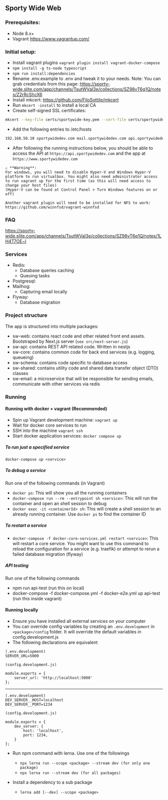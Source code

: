 ## Sporty Wide Web

### Prerequisites:

-   Node 8.x+
-   Vagrant https://www.vagrantup.com/

### Initial setup:

-   Install vagrant plugins `vagrant plugin install vagrant-docker-compose`
-   `npm install -g ts-node typescript`
-   `npm run install:dependencies`
-   Rename .env.example to .env and tweak it to your needs. Note: You can grab credentials from this page: https://sporty-wide.slite.com/app/channels/TsutWVaI3e/collections/SZ98vT6q1Q/notes/Z2rRcShcX6
-   Install mkcert: https://github.com/FiloSottile/mkcert
-   Run `mkcert -install` to install a local CA
-   Create self-signed SSL certificates:

```bash
mkcert --key-file certs/sportywide-key.pem --cert-file certs/sportywide-cert.pem sportywidedev.com *.sportywidedev.com localhost 127.0.0.1 ::1
```

-   Add the following entries to /etc/hosts

```bash
192.168.50.10 sportywidedev.com mail.sportywidedev.com api.sportywidedev.com www.sportywidedev.com
```

-   After following the running instructions below, you should be able to access the API at `https://api.sportywidedev.com` and the app at `https://www.sportywidedev.com`

```
⚠️ **Warning**:
For windows, you will need to disable Hyper-V and Windows Hyper-V platform to run virtualbox. You might also need administrator access to run vagrant up for the first time (as this will need access to change your host files)
(Hyper-V can be found at Control Panel > Turn Windows features on or off)

Another vagrant plugin will need to be installed for NFS to work: https://github.com/winnfsd/vagrant-winnfsd
```

### FAQ

https://sporty-wide.slite.com/app/channels/TsutWVaI3e/collections/SZ98vT6q1Q/notes/1LH4T7OE~l

### Services

-   Redis:
    -   Database queries caching
    -   Queuing tasks
-   Postgresql:
-   Mailhog:
    -   Capturing email locally
-   Flyway:
    -   Database migration

### Project structure

The app is structured into multiple packages:

-   sw-web: contains react code and other related front end assets. Bootstraped by Next.js server (`see src/next-server.js`)
-   sw-api: contains REST API related code. Written in nestjs
-   sw-core: contains common code for back end services (e.g. logging, queueing)
-   sw-schema: contains code specific to database access
-   sw-shared: contains utility code and shared data transfer object (DTO) classes
-   sw-email: a microservice that will be responsible for sending emails, communicate with other services via redis

### Running

#### Running with docker + vagrant (Recommended)

-   Spin up Vagrant development machine: `vagrant up`
-   Wait for docker core services to run
-   SSH into the machine `vagrant ssh`
-   Start docker application services: `docker compose up`

##### To run just a specified service

`docker-compose up <service>`

##### To debug a service

Run one of the following commands (in Vagrant)

-   `docker ps`: This will show you all the running containers
-   `docker-compose run --rm --entrypoint sh <service>`: This will run the container and open an shell session to debug
-   `docker exec -it <containerId> sh`: This will create a shell session to an already running container. Use `docker ps` to find the container ID

##### To restart a service

-   `docker-compose -f docker-core-services.yml restart <service>`: This will restart a core service. You might want to use this command to reload the configuration for a service (e.g. traefik) or attempt to rerun a failed database migration (flyway)

##### API testing

Run one of the following commands

-   npm run api-test (run this on local)
-   docker-compose -f docker-compose.yml -f docker-e2e.yml up api-test (run this inside vagrant)

#### Running locally

-   Ensure you have installed all external services on your computer
-   You can override config variables by creating an `.env.development` in `<package>/config` folder. It will override the default variables in config.development.js
-   The following declarations are equivalent

```
(.env.development)
SERVER_URL=5000
```

```
(config.development.js)

module.exports = {
	server_url: 'http://localhost:5000'
};
```

---

```
(.env.development)
DEV_SERVER__HOST=localhost
DEV_SERVER__PORT=1234
```

```
(config.development.js)

module.exports = {
	dev_server: {
		host: 'localhost',
		port: 1234,
	}
};
```

-   Run npm command with lerna. Use one of the followings

    -   `npx lerna run --scope <package> --stream dev (for only one package)`
    -   `npx lerna run --stream dev (for all packages)`

-   Install a dependency to a sub package
    -   `lerna add [--dev] --scope <package>`
